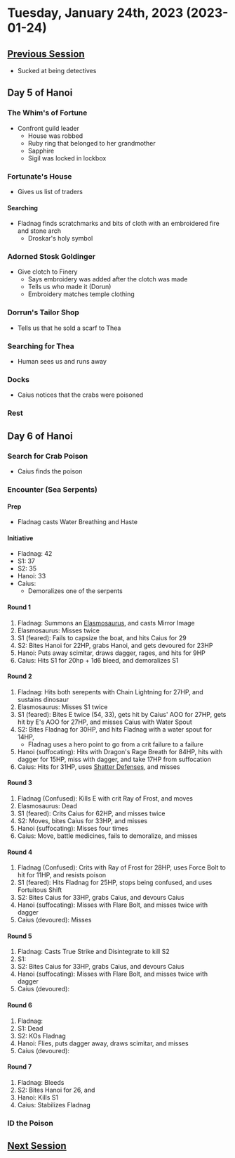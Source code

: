 # Tuesday, January 24th, 2023 (2023-01-24)

## [Previous Session](./2023-01-17.md)

- Sucked at being detectives

## Day 5 of Hanoi

### The Whim's of Fortune

- Confront guild leader
  - House was robbed
  - Ruby ring that belonged to her grandmother
  - Sapphire
  - Sigil was locked in lockbox

### Fortunate's House

- Gives us list of traders

#### Searching

- Fladnag finds scratchmarks and bits of cloth with an embroidered fire and stone arch 
  - Droskar's holy symbol

### Adorned Stosk Goldinger

- Give clotch to Finery
  - Says embroidery was added after the clotch was made
  - Tells us who made it (Dorun)
  - Embroidery matches temple clothing

### Dorrun's Tailor Shop

- Tells us that he sold a scarf to Thea

### Searching for Thea

- Human sees us and runs away

### Docks

- Caius notices that the crabs were poisoned

### Rest

## Day 6 of Hanoi

### Search for Crab Poison

- Caius finds the poison

### Encounter (Sea Serpents)

#### Prep

- Fladnag casts Water Breathing and Haste

#### Initiative

- Fladnag: 42
- S1: 37
- S2: 35
- Hanoi: 33
- Caius: 
  - Demoralizes one of the serpents

#### Round 1

1. Fladnag: Summons an [Elasmosaurus](https://pf2.d20pfsrd.com/monster/elasmosaurus/), and casts Mirror Image
1. Elasmosaurus: Misses twice
1. S1 (feared): Fails to capsize the boat, and hits Caius for 29
1. S2: Bites Hanoi for 22HP, grabs Hanoi, and gets devoured for 23HP
1. Hanoi: Puts away scimitar, draws dagger, rages, and hits for 9HP
1. Caius: Hits S1 for 20hp + 1d6 bleed, and demoralizes S1

#### Round 2

1. Fladnag: Hits both serepents with Chain Lightning for 27HP, and sustains dinosaur
1. Elasmosaurus: Misses S1 twice
1. S1 (feared): Bites E twice (54, 33), gets hit by Caius' AOO for 27HP, gets hit by E's AOO for 27HP, and misses Caius with Water Spout
1. S2: Bites Fladnag for 30HP, and hits Fladnag with a water spout for 14HP, 
   - Fladnag uses a hero point to go from a crit failure to a failure
1. Hanoi (suffocating): Hits with Dragon's Rage Breath for 84HP, hits with dagger for 15HP, miss with dagger, and take 17HP from suffocation
1. Caius: Hits for 31HP, uses [Shatter Defenses](https://2e.aonprd.com/Feats.aspx?ID=385), and misses

#### Round 3

1. Fladnag (Confused): Kills E with crit Ray of Frost, and moves
1. Elasmosaurus: Dead
1. S1 (feared): Crits Caius for 62HP, and misses twice
1. S2: Moves, bites Caius for 33HP, and misses
1. Hanoi (suffocating): Misses four times
1. Caius: Move, battle medicines, fails to demoralize, and misses

#### Round 4

1. Fladnag (Confused): Crits with Ray of Frost for 28HP, uses Force Bolt to hit for 11HP, and resists poison
1. S1 (feared): Hits Fladnag for 25HP, stops being confused, and uses Fortuitous Shift
1. S2: Bites Caius for 33HP, grabs Caius, and devours Caius
1. Hanoi (suffocating): Misses with Flare Bolt, and misses twice with dagger
1. Caius (devoured): Misses 

#### Round 5

1. Fladnag: Casts True Strike and Disintegrate to kill S2
1. S1: 
1. S2: Bites Caius for 33HP, grabs Caius, and devours Caius
1. Hanoi (suffocating): Misses with Flare Bolt, and misses twice with dagger
1. Caius (devoured): 

#### Round 6

1. Fladnag: 
1. S1: Dead
1. S2: KOs Fladnag
1. Hanoi: Flies, puts dagger away, draws scimitar, and misses
1. Caius (devoured): 

#### Round 7

1. Fladnag: Bleeds
1. S2: Bites Hanoi for 26, and
1. Hanoi: Kills S1
1. Caius: Stabilizes Fladnag

### ID the Poison

## [Next Session](./2023-01-31.md)
